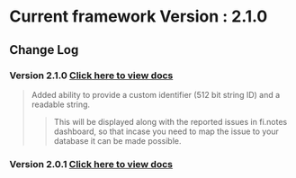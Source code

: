

# Current framework Version : 2.1.0

## Change Log

### Version 2.1.0 [Click here to view docs](https://finotes.github.io/2018/01/19/ios-docs)

> Added ability to provide a custom identifier (512 bit string ID) and a readable string.   
>> This will be displayed along with the reported issues in fi.notes dashboard, so that incase you need to map the issue to your database it can be made possible.

### Version 2.0.1 [Click here to view docs](https://finotes.github.io/2018/01/22/obj-doc-201)
